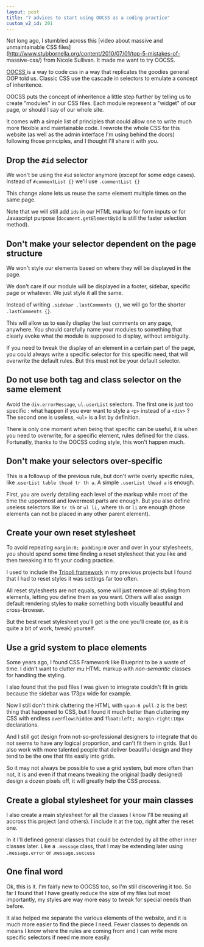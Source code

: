 ```yaml
---
layout: post
title: "7 advices to start using OOCSS as a coding practice"
custom_v2_id: 201
---
```


Not long ago, I stumbled across this [video about massive and unmaintainable
CSS files](http://www.stubbornella.org/content/2010/07/01/top-5-mistakes-of-
massive-css/) from Nicole Sullivan. It made me want to try OOCSS.

[OOCSS ](http://wiki.github.com/stubbornella/oocss/)is a way to code css in a
way that replicates the goodies general OOP told us. Classic CSS use the
cascade in selectors to emulate a concept of inheritence.

OOCSS puts the concept of inheritence a little step further by telling us to
create "modules" in our CSS files. Each module represent a "widget" of our
page, or should I say of our whole site.

It comes with a simple list of principles that could allow one to write much
more flexible and maintainable code. I rewrote the whole CSS for this website
(as well as the admin interface I'm using behind the doors) following those
principles, and I thought I'll share it with you.

## Drop the `#id` selector

We won't be using the `#id` selector anymore (except for some edge cases).
Instead of `#commentList {}` we'll use `.commentList {}`

This change alone lets us reuse the same element multiple times on the same
page.

Note that we will still add `ids` in our HTML markup for form inputs or for
Javascript purpose (`document.getElementById` is still the faster selection
method).

## Don't make your selector dependent on the page structure

We won't style our elements based on where they will be displayed in the page.

We don't care if our module will be displayed in a footer, sidebar, specific
page or whatever. We just style it all the same.

Instead of writing `.sidebar .lastComments {}`, we will go for the shorter
`.lastComments {}`.

This will allow us to easily display the last comments on any page, anywhere.
You should carefully name your modules to something that clearly evoke what
the module is supposed to display, without ambiguity.

If you need to tweak the display of an element in a certain part of the page,
you could always write a specific selector for this specific need, that will
overwrite the default rules. But this must not be your default selector.

## Do not use both tag and class selector on the same element

Avoid the `div.errorMessage`, `ul.userList` selectors. The first one is just
too specific : what happen if you ever want to style a `<p>` instead of a
`<div>` ? The second one is useless, `<ul>` is a list by definition.

There is only one moment when being that specific can be useful, it is when
you need to overwrite, for a specific element, rules defined for the class.
Fortunatly, thanks to the OOCSS coding style, this won't happen much.

## Don't make your selectors over-specific

This is a followup of the previous rule, but don't write overly specific
rules, like .`userList table thead tr th a`. A simple `.userList thead a` is
enough.

First, you are overly detailing each level of the markup while most of the
time the uppermost and lowermost parts are enough. But you also define useless
selectors like `tr th` or `ul li,` where `th` or `li` are enough (those
elements can not be placed in any other parent element).

## Create your own reset stylesheet

To avoid repeating `margin:0; padding:0` over and over in your stylesheets,
you should spend some time finding a reset stylesheet that you like and then
tweaking it to fit your coding practice.

I used to include the [Tripoli framework](http://devkick.com/lab/tripoli/) in
my previous projects but I found that I had to reset styles it was settings
far too often.

All reset stylesheets are not equals, some will just remove all styling from
elements, letting you define them as you want. Others will also assign default
rendering styles to make something both visually beautiful and cross-browser.

But the best reset stylesheet you'll get is the one you'll create (or, as it
is quite a bit of work, tweak) yourself.

## Use a grid system to place elements

Some years ago, I found CSS Framework like Blueprint to be a waste of time. I
didn't want to clutter mu HTML markup with _non-semantic_ classes for handling
the styling.

I also found that the psd files I was given to integrate couldn't fit in grids
because the sidebar was 173px wide for example.

Now I still don't think cluttering the HTML with `span-6 pull-2` is the best
thing that happened to CSS, but I found it much better than cluttering my CSS
with endless `overflow:hidden` and `float:left; margin-right:10px`
declarations.

And I still got design from not-so-professional designers to integrate that do
not seems to have any logical proportion, and can't fit them in grids. But I
also work with more talented people that deliver beautiful design and they
tend to be the one that fits easily into grids.

So it may not always be possible to use a grid system, but more often than
not, it is and even if that means tweaking the original (badly designed)
design a dozen pixels off, it will greatly help the CSS process.

## Create a global stylesheet for your main classes

I also create a main stylesheet for all the classes I know I'll be reusing all
accross this project (and others). I include it at the top, right after the
reset one.

In it I'll defined general classes that could be extended by all the other
inner classes later. Like a `.message` class, that I may be extending later
using `.message.error` or .`message.success`

## One final word

Ok, this is it. I'm fairly new to OOCSS too, so I'm still discovering it too.
So far I found that I have greatly reduce the size of my files but most
importantly, my styles are way more easy to tweak for special needs than
before.

It also helped me separate the various elements of the website, and it is much
more easier to find the piece I need. Fewer classes to depends on means I know
where the rules are coming from and I can write more specific selectors if
need me more easily.

